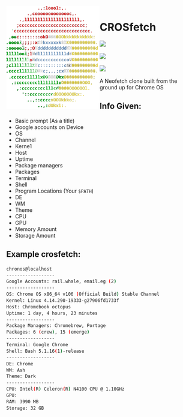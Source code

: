 <img src="/CROSfetch_Logo.png" alt="CROSfetch logo" align="left">
<h1 align="left">CROSfetch</h1>
<p align="left"> <a href="./LICENSE.md"><img src="https://img.shields.io/badge/License-MIT-blueviolet.svg" height="25px"></a>
<p align="left"> <a href="https://github.com/railwhale/CROSfetch/releases"><img src="https://img.shields.io/badge/Version-0.0-blueviolet" height="25px"></a>
<p align="left"> <a href=""><img src="https://img.shields.io/badge/Lines-404-blueviolet" height="25px"></a>
 
A Neofetch clone built from the ground up for Chrome OS  

 
## Info Given:
 - Basic prompt (As a title)
 - Google accounts on Device
 - OS
 - Channel
 - Kerne1
 - Host
 - Uptime
 - Package managers
 - Packages
 - Terminal
 - Shell
 - Program Locations (Your ```$PATH```)
 - DE
 - WM
 - Theme
 - CPU
 - GPU
 - Memory Amount
 - Storage Amount


## Example crosfetch:
```bash
chronos@localhost
------------------ 
Google Accounts: rail.whale, email.eg (2)
------------------
OS: Chrome OS x86_64 v106 (Official Build) Stable Channel
Kernel: Linux 4.14.290-19333-g27906fd1733f
Host: Chromebook octopus
Uptime: 1 day, 4 hours, 23 minutes
------------------
Package Managers: Chromebrew, Portage
Packages: 6 (crew), 15 (emerge)
------------------
Terminal: Google Chrome
Shell: Bash 5.1.16(1)-release
------------------
DE: Chrome
WM: Ash
Theme: Dark
------------------
CPU: Intel(R) Celeron(R) N4100 CPU @ 1.10GHz
GPU: 
RAM: 3990 MB
Storage: 32 GB 
```
 
